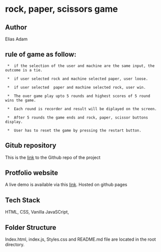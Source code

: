 
# rock, paper, scissors game 

## Author

Elias Adam

## rule of game as follow:

     *  if the selection of the user and machine are the same input, the outcome is a tie.

     *  if user selected rock and machine selected paper, user loose.

     *  if user selected  paper and machine selected rock, user win.

     *  The over game play upto 5 rounds and highest scores of 5 round wins the game.

     *  Each round is recorder and result will be diplayed on the screen.

     *  After 5 rounds the game ends and rock, paper, scissor buttons display. 

     *  User has to reset the game by pressing the restart button.

## Gitub repository

This is the [link](https://github.com/Elias9a/game) to the Github repo of the project

## Protfolio website 

A live demo is available via this [link](https://elias9a.github.io/game/). Hosted on github pages

## Tech Stack

HTML, CSS, Vanilla JavaSCript,

## Folder Structure 

Index.html, index.js, Styles.css and README.md file are located in the root directory.


     
